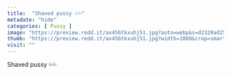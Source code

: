 ```yaml
---
title:  "Shaved pussy 💦💦"
metadate: "hide"
categories: [ Pussy ]
image: "https://preview.redd.it/ax456tkxuhj51.jpg?auto=webp&s=d2320ad2553169508f1181084b78f08fd888ba16"
thumb: "https://preview.redd.it/ax456tkxuhj51.jpg?width=1080&crop=smart&auto=webp&s=a17a19f384c73449684fbc475d90e2d09f774ecf"
visit: ""
---
```

Shaved pussy 💦💦
